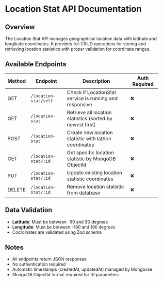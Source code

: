 # Location Stat API Documentation

## Overview
The Location Stat API manages geographical location data with latitude and longitude coordinates. It provides full CRUD operations for storing and retrieving location statistics with proper validation for coordinate ranges.

## Available Endpoints

| Method | Endpoint | Description | Auth Required |
|--------|----------|-------------|---------------|
| GET | `/location-stat/self` | Check if LocationStat service is running and responsive | ❌ |
| GET | `/location-stat` | Retrieve all location statistics (sorted by newest first) | ❌ |
| POST | `/location-stat` | Create new location statistic with lat/lon coordinates | ❌ |
| GET | `/location-stat/:id` | Get specific location statistic by MongoDB ObjectId | ❌ |
| PUT | `/location-stat/:id` | Update existing location statistic coordinates | ❌ |
| DELETE | `/location-stat/:id` | Remove location statistic from database | ❌ |

## Data Validation
- **Latitude**: Must be between -90 and 90 degrees
- **Longitude**: Must be between -180 and 180 degrees
- Coordinates are validated using Zod schema

## Notes
- All endpoints return JSON responses
- No authentication required
- Automatic timestamps (createdAt, updatedAt) managed by Mongoose
- MongoDB ObjectId format required for ID parameters